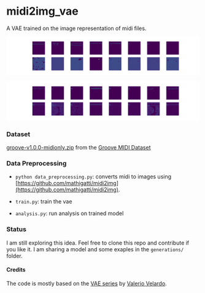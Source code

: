 # midi2img_vae

A VAE trained on the image representation of midi files.

![](reconstructed_batch002.png)

![](reconstructed_batch_001.png)

### Dataset
[groove-v1.0.0-midionly.zip](groove-v1.0.0-midionly.zip) from the
[Groove MIDI Dataset](https://magenta.tensorflow.org/datasets/groove)

### Data Preprocessing
* `python data_preprocessing.py`: converts midi to images using [https://github.com/mathigatti/midi2img](https://github.com/mathigatti/midi2img).

* `train.py`: train the vae

* `analysis.py`: run analysis on trained model

### Status
I am still exploring this idea. Feel free to clone this repo and contribute if you like it.
I am sharing a model and some exaples in the `generations/` folder.

#### Credits
The code is mostly based on the [VAE series](https://www.youtube.com/watch?v=Ey8IZQl_lKs&list=PL-wATfeyAMNpEyENTc-tVH5tfLGKtSWPp) by [Valerio Velardo](https://github.com/musikalkemist/generating-sound-with-neural-networks).

